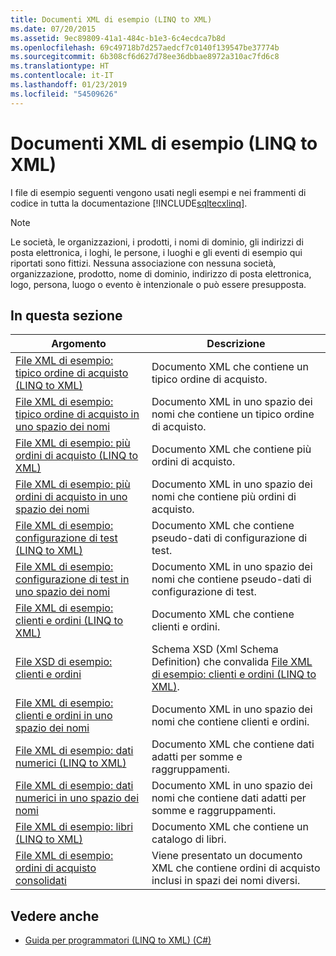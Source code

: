 ```yaml
---
title: Documenti XML di esempio (LINQ to XML)
ms.date: 07/20/2015
ms.assetid: 9ec89809-41a1-484c-b1e3-6c4ecdca7b8d
ms.openlocfilehash: 69c49718b7d257aedcf7c0140f139547be37774b
ms.sourcegitcommit: 6b308cf6d627d78ee36dbbae8972a310ac7fd6c8
ms.translationtype: HT
ms.contentlocale: it-IT
ms.lasthandoff: 01/23/2019
ms.locfileid: "54509626"
---
```

# <a name="sample-xml-documents-linq-to-xml"></a>Documenti XML di esempio (LINQ to XML)
I file di esempio seguenti vengono usati negli esempi e nei frammenti di codice in tutta la documentazione [!INCLUDE[sqltecxlinq](~/includes/sqltecxlinq-md.md)].  
  
> [!NOTE]
>  Le società, le organizzazioni, i prodotti, i nomi di dominio, gli indirizzi di posta elettronica, i loghi, le persone, i luoghi e gli eventi di esempio qui riportati sono fittizi. Nessuna associazione con nessuna società, organizzazione, prodotto, nome di dominio, indirizzo di posta elettronica, logo, persona, luogo o evento è intenzionale o può essere presupposta.  
  
## <a name="in-this-section"></a>In questa sezione  
  
|Argomento|Descrizione|  
|-----------|-----------------|  
|[File XML di esempio: tipico ordine di acquisto (LINQ to XML)](../../../../csharp/programming-guide/concepts/linq/sample-xml-file-typical-purchase-order-linq-to-xml-1.md)|Documento XML che contiene un tipico ordine di acquisto.|  
|[File XML di esempio: tipico ordine di acquisto in uno spazio dei nomi](../../../../csharp/programming-guide/concepts/linq/sample-xml-file-typical-purchase-order-in-a-namespace.md)|Documento XML in uno spazio dei nomi che contiene un tipico ordine di acquisto.|  
|[File XML di esempio: più ordini di acquisto (LINQ to XML)](../../../../csharp/programming-guide/concepts/linq/sample-xml-file-multiple-purchase-orders-linq-to-xml.md)|Documento XML che contiene più ordini di acquisto.|  
|[File XML di esempio: più ordini di acquisto in uno spazio dei nomi](../../../../csharp/programming-guide/concepts/linq/sample-xml-file-multiple-purchase-orders-in-a-namespace.md)|Documento XML in uno spazio dei nomi che contiene più ordini di acquisto.|  
|[File XML di esempio: configurazione di test (LINQ to XML)](../../../../csharp/programming-guide/concepts/linq/sample-xml-file-test-configuration-linq-to-xml.md)|Documento XML che contiene pseudo-dati di configurazione di test.|  
|[File XML di esempio: configurazione di test in uno spazio dei nomi](../../../../csharp/programming-guide/concepts/linq/sample-xml-file-test-configuration-in-a-namespace1.md)|Documento XML in uno spazio dei nomi che contiene pseudo-dati di configurazione di test.|  
|[File XML di esempio: clienti e ordini (LINQ to XML)](../../../../csharp/programming-guide/concepts/linq/sample-xml-file-customers-and-orders-linq-to-xml-2.md)|Documento XML che contiene clienti e ordini.|  
|[File XSD di esempio: clienti e ordini](../../../../csharp/programming-guide/concepts/linq/sample-xsd-file-customers-and-orders1.md)|Schema XSD (Xml Schema Definition) che convalida [File XML di esempio: clienti e ordini (LINQ to XML)](../../../../csharp/programming-guide/concepts/linq/sample-xml-file-customers-and-orders-linq-to-xml-2.md).|  
|[File XML di esempio: clienti e ordini in uno spazio dei nomi](../../../../csharp/programming-guide/concepts/linq/sample-xml-file-customers-and-orders-in-a-namespace.md)|Documento XML in uno spazio dei nomi che contiene clienti e ordini.|  
|[File XML di esempio: dati numerici (LINQ to XML)](../../../../csharp/programming-guide/concepts/linq/sample-xml-file-numerical-data-linq-to-xml.md)|Documento XML che contiene dati adatti per somme e raggruppamenti.|  
|[File XML di esempio: dati numerici in uno spazio dei nomi](../../../../csharp/programming-guide/concepts/linq/sample-xml-file-numerical-data-in-a-namespace.md)|Documento XML in uno spazio dei nomi che contiene dati adatti per somme e raggruppamenti.|  
|[File XML di esempio: libri (LINQ to XML)](../../../../csharp/programming-guide/concepts/linq/sample-xml-file-books-linq-to-xml.md)|Documento XML che contiene un catalogo di libri.|  
|[File XML di esempio: ordini di acquisto consolidati](../../../../csharp/programming-guide/concepts/linq/sample-xml-file-consolidated-purchase-orders.md)|Viene presentato un documento XML che contiene ordini di acquisto inclusi in spazi dei nomi diversi.|  
  
## <a name="see-also"></a>Vedere anche

- [Guida per programmatori (LINQ to XML) (C#)](../../../../csharp/programming-guide/concepts/linq/programming-guide-linq-to-xml.md)
